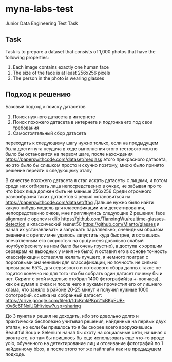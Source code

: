 # myna-labs-test
Junior Data Engineering Test Task

## Task
Task is to prepare a dataset that consists of 1,000 photos that have the following properties:

1. Each image contains exactly one human face
2. The size of the face is at least 256x256 pixels
3. The person in the photo is wearing glasses

## Подход к решению
Базовый подход к поиску датасетов 
1. Поиск нужного датасета в интернете
2. Поиск похожего датасета в интернете и подгонка его под свои требования
3. Самостоятельный сбор датасета

переходить к следующему шагу нужно только, если на предыдущем была достигнута неудача
в ходе выполнения этого тестового можно было бы остановится на первом шаге, после нахождения https://paperswithcode.com/dataset/meglass этого прекрасного датасета, но это было бы слишком просто и скучно поэтому, мною было принято решение перейти к следующему этапу

В качестве похожего датасета я стал искать датасеты с лицами, и потом среди них отбирать лица непосредственно в очках, не забывая про то что bbox лица должен быть не меньше 256х256
Среди огромного разнообразия таких датасетов я решил остановиться на https://paperswithcode.com/dataset/ffhq 
Дальше нужно было найти какую нибудь модель для классификации или детектирования, непосредственно очков, мне приглянулись следующие 2 решения:
face alignment с opencv и dlib https://github.com/TianxingWu/realtime-glasses-detection
и классический resnet50 https://github.com/Mianto/glasses
я начал их устанавливать и запускать параллельно, очевидным образом решение c opencv мне удалось запустить куда быстрее, и оставшись впечатленным его скоростью на cpu(у меня довольно слабый ноутбук(реснету на нем было бы очень грустно), а доступа к хорошим серверам на выходных у меня не было) я оставил его в основе
точность классификации оставляла желать лучшего, я немного поиграл с пороговыми значениями для классификации, но точность не сильно превышала 65%, для серьезного и потокового сбора данных такое не годится конечно но для того что бы собрать один датасет почему бы и нет.
Скрипт с этой моделью отобрал 1400 фотографий(за +-полчаса), как он думал в очках и после чего я руками прочистил его от лишнего хлама, что заняло в районе 20-25 минут и получил нужные 1000 фотографий.
ссылка на собранный датасет: https://drive.google.com/file/d/1dcKmkPKpi21xBKgFUB-r0v6c6PNxiUQH/view?usp=sharing

До 3 пункта я решил не доходить, ибо это довольно долго и практически бесполезно учитывая решения, найденные на первых двух этапах, но если бы пришлось то я бы скорее всего вооружившись Beautiful Soup и Selenium начал бы охоту на социальные сети, начиная с вконтакте, но там бы пришлось бы еще использовать еще что-то вроде yolo, обученного на детектирование лиц и отсеивание фотографий по 1 найденному bbox, а после этого тот же пайплайн как и в предыдущем подходе.
